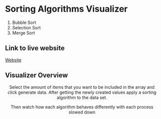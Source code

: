 # Sorting Algorithms Visualizer

1.  Bubble Sort
2.  Selection Sort
3.  Merge Sort

## Link to live website

[Website](https://sortalgorithms.netlify.app/)

## Visualizer Overview
<div style="text-align:center; width:100%;">
<p>Select the amount of items that you want to be included in the array and click generate data.
After getting the newly created values apply a sorting algorithm to the data set.</p>
<p>Then watch how each algorithm behaves differently with each process slowed down</p>
</div
